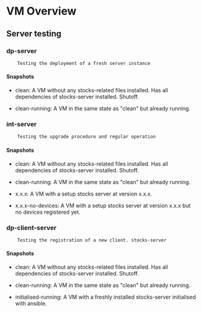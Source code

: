 # VM Overview

## Server testing

### dp-server

        Testing the deployment of a fresh server instance
        
#### Snapshots

 - clean: A VM without any stocks-related files installed. Has all dependencies
   of stocks-server installed. Shutoff.

 - clean-running: A VM in the same state as "clean" but already running.

### int-server

        Testing the upgrade procedure and regular operation

#### Snapshots

 - clean: A VM without any stocks-related files installed. Has all dependencies
   of stocks-server installed. Shutoff.

 - clean-running: A VM in the same state as "clean" but already running.

 - x.x.x: A VM with a setup stocks server at version x.x.x.

 - x.x.x-no-devices: A VM with a setup stocks server at version x.x.x but no
   devices registered yet. 

### dp-client-server

        Testing the registration of a new client. stocks-server

#### Snapshots

 - clean: A VM without any stocks-related files installed. Has all dependencies
   of stocks-server installed. Shutoff.

 - clean-running: A VM in the same state as "clean" but already running.

 - initialised-running: A VM with a freshly installed stocks-server initialised
   with ansible.
